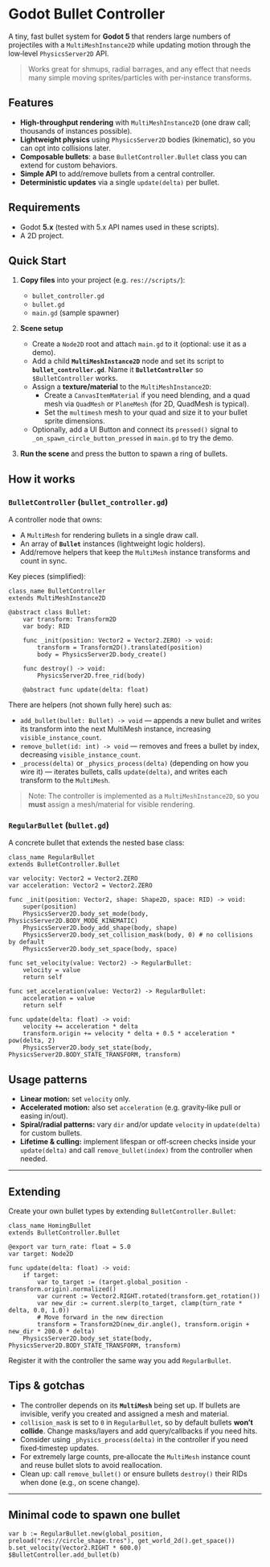 # Godot Bullet Controller

A tiny, fast bullet system for **Godot 5** that renders large numbers of projectiles with a `MultiMeshInstance2D` while updating motion through the low‑level `PhysicsServer2D` API.

> Works great for shmups, radial barrages, and any effect that needs many simple moving sprites/particles with per‑instance transforms.

## Features

- **High‑throughput rendering** with `MultiMeshInstance2D` (one draw call; thousands of instances possible).
- **Lightweight physics** using `PhysicsServer2D` bodies (kinematic), so you can opt into collisions later.
- **Composable bullets**: a base `BulletController.Bullet` class you can extend for custom behaviors.
- **Simple API** to add/remove bullets from a central controller.
- **Deterministic updates** via a single `update(delta)` per bullet.

## Requirements

- Godot **5.x** (tested with 5.x API names used in these scripts).
- A 2D project.

## Quick Start

1. **Copy files** into your project (e.g. `res://scripts/`):
   - `bullet_controller.gd`
   - `bullet.gd`
   - `main.gd` (sample spawner)

2. **Scene setup**
   - Create a `Node2D` root and attach `main.gd` to it (optional: use it as a demo).
   - Add a child **`MultiMeshInstance2D`** node and set its script to **`bullet_controller.gd`**. Name it **`BulletController`** so `$BulletController` works.
   - Assign a **texture/material** to the `MultiMeshInstance2D`:
     - Create a `CanvasItemMaterial` if you need blending, and a quad mesh via `QuadMesh` or `PlaneMesh` (for 2D, QuadMesh is typical).
     - Set the `multimesh` mesh to your quad and size it to your bullet sprite dimensions.
   - Optionally, add a UI Button and connect its `pressed()` signal to `_on_spawn_circle_button_pressed` in `main.gd` to try the demo.

3. **Run the scene** and press the button to spawn a ring of bullets.

## How it works

### `BulletController` (`bullet_controller.gd`)

A controller node that owns:

- A `MultiMesh` for rendering bullets in a single draw call.
- An array of **`Bullet`** instances (lightweight logic holders).
- Add/remove helpers that keep the `MultiMesh` instance transforms and count in sync.

Key pieces (simplified):

```gdscript
class_name BulletController
extends MultiMeshInstance2D

@abstract class Bullet:
    var transform: Transform2D
    var body: RID

    func _init(position: Vector2 = Vector2.ZERO) -> void:
        transform = Transform2D().translated(position)
        body = PhysicsServer2D.body_create()

    func destroy() -> void:
        PhysicsServer2D.free_rid(body)

    @abstract func update(delta: float)
```

There are helpers (not shown fully here) such as:

- `add_bullet(bullet: Bullet) -> void` — appends a new bullet and writes its transform into the next MultiMesh instance, increasing `visible_instance_count`.
- `remove_bullet(id: int) -> void` — removes and frees a bullet by index, decreasing `visible_instance_count`.
- `_process(delta)` or `_physics_process(delta)` (depending on how you wire it) — iterates bullets, calls `update(delta)`, and writes each transform to the `MultiMesh`.

> Note: The controller is implemented as a `MultiMeshInstance2D`, so you **must** assign a mesh/material for visible rendering.

### `RegularBullet` (`bullet.gd`)

A concrete bullet that extends the nested base class:

```gdscript
class_name RegularBullet
extends BulletController.Bullet

var velocity: Vector2 = Vector2.ZERO
var acceleration: Vector2 = Vector2.ZERO

func _init(position: Vector2, shape: Shape2D, space: RID) -> void:
    super(position)
    PhysicsServer2D.body_set_mode(body, PhysicsServer2D.BODY_MODE_KINEMATIC)
    PhysicsServer2D.body_add_shape(body, shape)
    PhysicsServer2D.body_set_collision_mask(body, 0) # no collisions by default
    PhysicsServer2D.body_set_space(body, space)

func set_velocity(value: Vector2) -> RegularBullet:
    velocity = value
    return self

func set_acceleration(value: Vector2) -> RegularBullet:
    acceleration = value
    return self

func update(delta: float) -> void:
    velocity += acceleration * delta
    transform.origin += velocity * delta + 0.5 * acceleration * pow(delta, 2)
    PhysicsServer2D.body_set_state(body, PhysicsServer2D.BODY_STATE_TRANSFORM, transform)
```

## Usage patterns

- **Linear motion:** set `velocity` only.
- **Accelerated motion:** also set `acceleration` (e.g. gravity‐like pull or easing in/out).
- **Spiral/radial patterns:** vary `dir` and/or update `velocity` in `update(delta)` for custom bullets.
- **Lifetime & culling:** implement lifespan or off‑screen checks inside your `update(delta)` and call `remove_bullet(index)` from the controller when needed.

---

## Extending

Create your own bullet types by extending `BulletController.Bullet`:

```gdscript
class_name HomingBullet
extends BulletController.Bullet

@export var turn_rate: float = 5.0
var target: Node2D

func update(delta: float) -> void:
    if target:
        var to_target := (target.global_position - transform.origin).normalized()
        var current := Vector2.RIGHT.rotated(transform.get_rotation())
        var new_dir := current.slerp(to_target, clamp(turn_rate * delta, 0.0, 1.0))
        # Move forward in the new direction
        transform = Transform2D(new_dir.angle(), transform.origin + new_dir * 200.0 * delta)
    PhysicsServer2D.body_set_state(body, PhysicsServer2D.BODY_STATE_TRANSFORM, transform)
```

Register it with the controller the same way you add `RegularBullet`.

## Tips & gotchas

- The controller depends on its **`MultiMesh`** being set up. If bullets are invisible, verify you created and assigned a mesh and material.
- `collision_mask` is set to `0` in `RegularBullet`, so by default bullets **won’t collide**. Change masks/layers and add query/callbacks if you need hits.
- Consider using `_physics_process(delta)` in the controller if you need fixed‑timestep updates.
- For extremely large counts, pre‑allocate the `MultiMesh` instance count and reuse bullet slots to avoid reallocation.
- Clean up: call `remove_bullet()` or ensure bullets `destroy()` their RIDs when done (e.g., on scene change).

---

## Minimal code to spawn one bullet

```gdscript
var b := RegularBullet.new(global_position, preload("res://circle_shape.tres"), get_world_2d().get_space())
b.set_velocity(Vector2.RIGHT * 600.0)
$BulletController.add_bullet(b)
```
